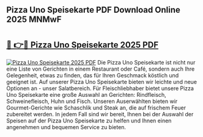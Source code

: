 ## Pizza Uno Speisekarte PDF Download Online 2025 MNMwF

# <h2><a href="http://gc70zpp.nevu.top/?p=Pizza+Uno+Speisekarte">🔗 👉🔴 Pizza Uno Speisekarte 2025 PDF</a></h2>

[![Pizza Uno Speisekarte 2025 PDF](https://i.imgur.com/dBaPXMq.png)](http://gc70zpp.nevu.top/?p=Pizza+Uno+Speisekarte)
Die Pizza Uno Speisekarte ist nicht nur eine Liste von Gerichten in einem Restaurant oder Café, sondern auch Ihre Gelegenheit, etwas zu finden, das für Ihren Geschmack köstlich und geeignet ist. Auf unserer Pizza Uno Speisekarte bieten wir leichte und neue Optionen an - unser Salatbereich. Für Fleischliebhaber bietet unsere Pizza Uno Speisekarte eine große Auswahl an Gerichten: Rindfleisch, Schweinefleisch, Huhn und Fisch. Unseren Auserwählten bieten wir Gourmet-Gerichte wie Schaschlik und Steak an, die auf frischem Feuer zubereitet werden. In jedem Fall sind wir bereit, Ihnen bei der Auswahl der Speisen auf der Pizza Uno Speisekarte zu helfen und Ihnen einen angenehmen und bequemen Service zu bieten.
